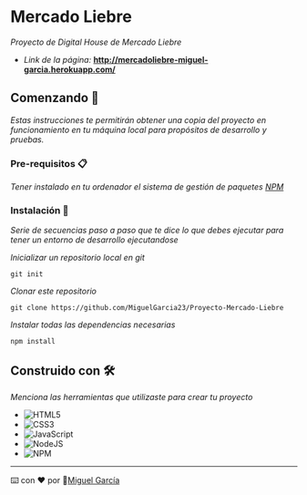 # Mercado Liebre

_Proyecto de Digital House de Mercado Liebre_

* _Link de la página:_ **http://mercadoliebre-miguel-garcia.herokuapp.com/**

## Comenzando 🚀

_Estas instrucciones te permitirán obtener una copia del proyecto en funcionamiento en tu máquina local para propósitos de desarrollo y pruebas._

### Pre-requisitos 📋

_Tener instalado en tu ordenador el sistema de gestión de paquetes [NPM](https://www.npmjs.com/)_

### Instalación 🔧

_Serie de secuencias paso a paso que te dice lo que debes ejecutar para tener un entorno de desarrollo ejecutandose_

_Inicializar un repositorio local en git_

```
git init
```

_Clonar este repositorio_

```
git clone https://github.com/MiguelGarcia23/Proyecto-Mercado-Liebre
```

_Instalar todas las dependencias necesarias_

```
npm install
```

## Construido con 🛠️

_Menciona las herramientas que utilizaste para crear tu proyecto_

* ![HTML5](https://img.shields.io/badge/html5-%23E34F26.svg?style=for-the-badge&logo=html5&logoColor=white)
* ![CSS3](https://img.shields.io/badge/css3-%231572B6.svg?style=for-the-badge&logo=css3&logoColor=white)
* ![JavaScript](https://img.shields.io/badge/javascript-%23323330.svg?style=for-the-badge&logo=javascript&logoColor=%23F7DF1E)
* ![NodeJS](https://img.shields.io/badge/node.js-6DA55F?style=for-the-badge&logo=node.js&logoColor=white)
* ![NPM](https://img.shields.io/badge/NPM-%23000000.svg?style=for-the-badge&logo=npm&logoColor=white)

---
⌨️ con ❤️ por 🐺[Miguel García](https://github.com/MiguelGarcia23)
